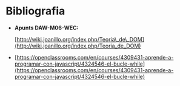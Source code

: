 # Bibliografia

* **Apunts DAW-M06-WEC:**

  [http://wiki.joanillo.org/index.php/Teoria\_de\_DOM](http://wiki.joanillo.org/index.php/Teoria_de_DOM)

* [https://openclassrooms.com/en/courses/4309431-aprende-a-programar-con-javascript/4324546-el-bucle-while](https://openclassrooms.com/en/courses/4309431-aprende-a-programar-con-javascript/4324546-el-bucle-while)


